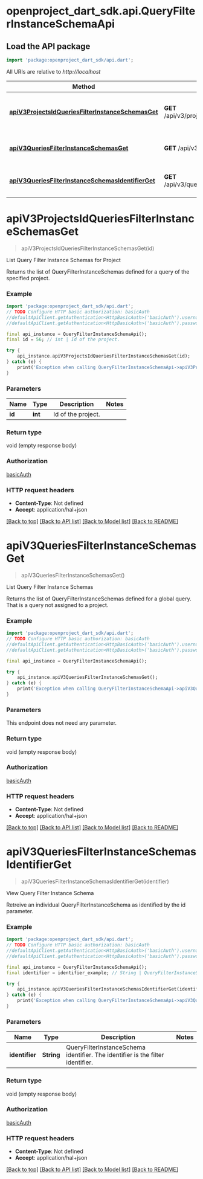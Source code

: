 # openproject_dart_sdk.api.QueryFilterInstanceSchemaApi

## Load the API package
```dart
import 'package:openproject_dart_sdk/api.dart';
```

All URIs are relative to *http://localhost*

Method | HTTP request | Description
------------- | ------------- | -------------
[**apiV3ProjectsIdQueriesFilterInstanceSchemasGet**](QueryFilterInstanceSchemaApi.md#apiV3ProjectsIdQueriesFilterInstanceSchemasGet) | **GET** /api/v3/projects/{id}/queries/filter_instance_schemas | List Query Filter Instance Schemas for Project
[**apiV3QueriesFilterInstanceSchemasGet**](QueryFilterInstanceSchemaApi.md#apiV3QueriesFilterInstanceSchemasGet) | **GET** /api/v3/queries/filter_instance_schemas | List Query Filter Instance Schemas
[**apiV3QueriesFilterInstanceSchemasIdentifierGet**](QueryFilterInstanceSchemaApi.md#apiV3QueriesFilterInstanceSchemasIdentifierGet) | **GET** /api/v3/queries/filter_instance_schemas/{identifier} | View Query Filter Instance Schema


# **apiV3ProjectsIdQueriesFilterInstanceSchemasGet**
> apiV3ProjectsIdQueriesFilterInstanceSchemasGet(id)

List Query Filter Instance Schemas for Project

Returns the list of QueryFilterInstanceSchemas defined for a query of the specified project.

### Example 
```dart
import 'package:openproject_dart_sdk/api.dart';
// TODO Configure HTTP basic authorization: basicAuth
//defaultApiClient.getAuthentication<HttpBasicAuth>('basicAuth').username = 'YOUR_USERNAME'
//defaultApiClient.getAuthentication<HttpBasicAuth>('basicAuth').password = 'YOUR_PASSWORD';

final api_instance = QueryFilterInstanceSchemaApi();
final id = 56; // int | Id of the project.

try { 
    api_instance.apiV3ProjectsIdQueriesFilterInstanceSchemasGet(id);
} catch (e) {
    print('Exception when calling QueryFilterInstanceSchemaApi->apiV3ProjectsIdQueriesFilterInstanceSchemasGet: $e\n');
}
```

### Parameters

Name | Type | Description  | Notes
------------- | ------------- | ------------- | -------------
 **id** | **int**| Id of the project. | 

### Return type

void (empty response body)

### Authorization

[basicAuth](../README.md#basicAuth)

### HTTP request headers

 - **Content-Type**: Not defined
 - **Accept**: application/hal+json

[[Back to top]](#) [[Back to API list]](../README.md#documentation-for-api-endpoints) [[Back to Model list]](../README.md#documentation-for-models) [[Back to README]](../README.md)

# **apiV3QueriesFilterInstanceSchemasGet**
> apiV3QueriesFilterInstanceSchemasGet()

List Query Filter Instance Schemas

Returns the list of QueryFilterInstanceSchemas defined for a global query. That is a query not assigned to a project.

### Example 
```dart
import 'package:openproject_dart_sdk/api.dart';
// TODO Configure HTTP basic authorization: basicAuth
//defaultApiClient.getAuthentication<HttpBasicAuth>('basicAuth').username = 'YOUR_USERNAME'
//defaultApiClient.getAuthentication<HttpBasicAuth>('basicAuth').password = 'YOUR_PASSWORD';

final api_instance = QueryFilterInstanceSchemaApi();

try { 
    api_instance.apiV3QueriesFilterInstanceSchemasGet();
} catch (e) {
    print('Exception when calling QueryFilterInstanceSchemaApi->apiV3QueriesFilterInstanceSchemasGet: $e\n');
}
```

### Parameters
This endpoint does not need any parameter.

### Return type

void (empty response body)

### Authorization

[basicAuth](../README.md#basicAuth)

### HTTP request headers

 - **Content-Type**: Not defined
 - **Accept**: application/hal+json

[[Back to top]](#) [[Back to API list]](../README.md#documentation-for-api-endpoints) [[Back to Model list]](../README.md#documentation-for-models) [[Back to README]](../README.md)

# **apiV3QueriesFilterInstanceSchemasIdentifierGet**
> apiV3QueriesFilterInstanceSchemasIdentifierGet(identifier)

View Query Filter Instance Schema

Retreive an individual QueryFilterInstanceSchema as identified by the id parameter.

### Example 
```dart
import 'package:openproject_dart_sdk/api.dart';
// TODO Configure HTTP basic authorization: basicAuth
//defaultApiClient.getAuthentication<HttpBasicAuth>('basicAuth').username = 'YOUR_USERNAME'
//defaultApiClient.getAuthentication<HttpBasicAuth>('basicAuth').password = 'YOUR_PASSWORD';

final api_instance = QueryFilterInstanceSchemaApi();
final identifier = identifier_example; // String | QueryFilterInstanceSchema identifier. The identifier is the filter identifier.

try { 
    api_instance.apiV3QueriesFilterInstanceSchemasIdentifierGet(identifier);
} catch (e) {
    print('Exception when calling QueryFilterInstanceSchemaApi->apiV3QueriesFilterInstanceSchemasIdentifierGet: $e\n');
}
```

### Parameters

Name | Type | Description  | Notes
------------- | ------------- | ------------- | -------------
 **identifier** | **String**| QueryFilterInstanceSchema identifier. The identifier is the filter identifier. | 

### Return type

void (empty response body)

### Authorization

[basicAuth](../README.md#basicAuth)

### HTTP request headers

 - **Content-Type**: Not defined
 - **Accept**: application/hal+json

[[Back to top]](#) [[Back to API list]](../README.md#documentation-for-api-endpoints) [[Back to Model list]](../README.md#documentation-for-models) [[Back to README]](../README.md)

